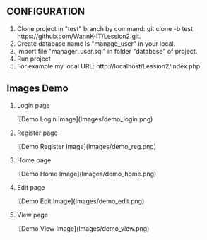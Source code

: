 <h2>CONFIGURATION</h2>
<ol>
    <li>Clone project in "test" branch by command: git clone -b test https://github.com/WannK-IT/Lession2.git.</li>
    <li>Create database name is "manage_user" in your local.</li>
    <li>Import file "manager_user.sql" in folder "database" of project.</li>
    <li>Run project</li>
    <li>For example my local URL: http://localhost/Lession2/index.php</li>
</ol>

<h2>Images Demo</h2>
<ol>
    <li><p>Login page</p>![Demo Login Image](Images/demo_login.png)</li>
    <li><p>Register page</p>![Demo Register Image](Images/demo_reg.png)</li>
    <li><p>Home page</p>![Demo Home Image](Images/demo_home.png)</li>
    <li><p>Edit page</p>![Demo Edit Image](Images/demo_edit.png)</li>
    <li><p>View page</p>![Demo View Image](Images/demo_view.png)</li>
</ol>
